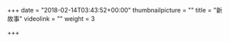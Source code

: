 +++
date = "2018-02-14T03:43:52+00:00"
thumbnailpicture = ""
title = "新故事"
videolink = ""
weight = 3

+++
